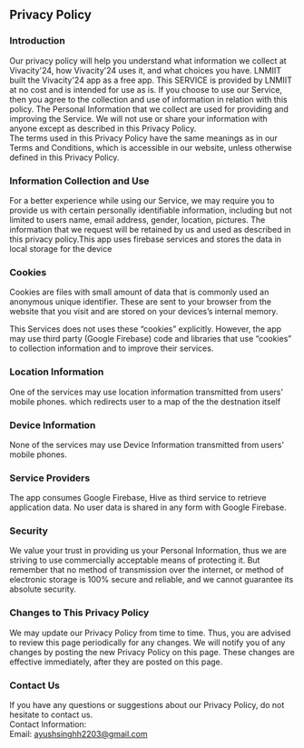 Privacy Policy  
----------------

### Introduction  
Our privacy policy will help you understand what information we collect at Vivacity'24, how Vivacity'24 uses it, and what choices you have.
LNMIIT built the Vivacity'24 app as a free app. This SERVICE is provided by LNMIIT at no cost and is intended for use as is.
If you choose to use our Service, then you agree to the collection and use of information in  relation with this policy. The Personal Information that we collect are used for providing and improving the Service. We will not use or share your information with anyone except as described in this Privacy Policy.  
The terms used in this Privacy Policy have the same meanings as in our Terms and Conditions, which is accessible in our website, unless otherwise  defined in this Privacy Policy.

### Information Collection and Use  
For a better experience while using our Service, we may require you to provide us with certain personally identifiable information, including but not limited to users name, email address, gender, location, pictures. The information that we request will be retained by us and used as described in this privacy policy.This app uses firebase services and stores the data in local storage for the device

### Cookies  
Cookies are files with small amount of data that is commonly used an anonymous unique identifier. These are sent to your browser from the website that you visit and are stored on your devices’s internal memory.  

This Services does not uses these “cookies” explicitly. However, the app may use third party (Google Firebase) code and libraries that use “cookies” to collection information and to improve their services.  

### Location Information  
One of the services may use location information transmitted from users' mobile phones. which redirects user to a map of the the destnation itself

### Device Information  
None of the services may use Device Information transmitted from users' mobile phones.  


### Service Providers
The app consumes Google Firebase, Hive as third service to retrieve application data. No user data is shared in any form with Google Firebase. 

### Security  
We value your trust in providing us your Personal Information, thus we are striving to use commercially acceptable means of protecting it. But remember that no method of transmission over  the internet, or method of electronic storage is 100% secure and reliable, and we cannot guarantee its absolute security.  

### Changes to This Privacy Policy  
We may update our Privacy Policy from time to time. Thus, you are advised to review this page periodically for any changes. We will notify you of any changes by posting the new Privacy Policy on this page. These changes are effective immediately, after they are posted on this page.  

### Contact Us  
If you have any questions or suggestions about our Privacy Policy, do not hesitate to contact us.  
Contact Information:  
Email: ayushsinghh2203@gmail.com 
